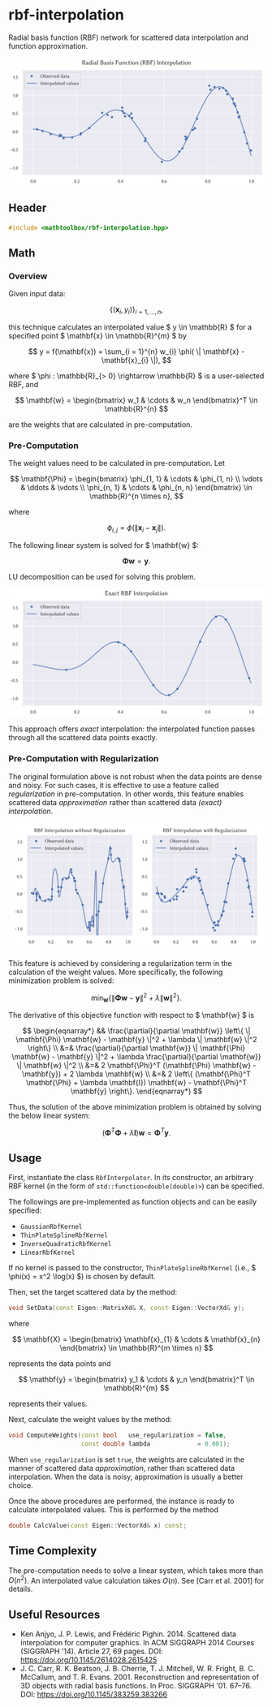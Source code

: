 # rbf-interpolation

Radial basis function (RBF) network for scattered data interpolation and function approximation.

![](rbf-interpolation/result.png)

## Header

```cpp
#include <mathtoolbox/rbf-interpolation.hpp>
```

## Math

### Overview

Given input data:

$$
\{ (\mathbf{x}_i, y_i) \}_{i = 1, \ldots, n},
$$

this technique calculates an interpolated value $ y \in \mathbb{R} $ for a specified point $ \mathbf{x} \in \mathbb{R}^{m} $ by

$$
y = f(\mathbf{x}) = \sum_{i = 1}^{n} w_{i} \phi( \| \mathbf{x} - \mathbf{x}_{i} \|),
$$

where $ \phi : \mathbb{R}_{> 0} \rightarrow \mathbb{R} $ is a user-selected RBF, and

$$
\mathbf{w} = \begin{bmatrix} w_1 & \cdots & w_n \end{bmatrix}^T \in \mathbb{R}^{n}
$$

are the weights that are calculated in pre-computation.

### Pre-Computation

The weight values need to be calculated in pre-computation. Let

$$
\mathbf{\Phi} =
  \begin{bmatrix}
    \phi_{1, 1} & \cdots & \phi_{1, n} \\
    \vdots      & \ddots & \vdots      \\
    \phi_{n, 1} & \cdots & \phi_{n, n}
  \end{bmatrix} \in \mathbb{R}^{n \times n},
$$

where

$$
\phi_{i, j} = \phi(\| \mathbf{x}_i - \mathbf{x}_j \|).
$$

The following linear system is solved for $ \mathbf{w} $:

$$
\mathbf{\Phi} \mathbf{w} = \mathbf{y}.
$$

LU decomposition can be used for solving this problem.

![](rbf-interpolation/exact.png)

This approach offers *exact* interpolation: the interpolated function passes through all the scattered data points exactly.

### Pre-Computation with Regularization

The original formulation above is not robust when the data points are dense and noisy. For such cases, it is effective to use a feature called *regularization* in pre-computation. In other words, this feature enables scattered data *approximation* rather than scattered data *(exact) interpolation*.

![](rbf-interpolation/regularization.png)

This feature is achieved by considering a regularization term in the calculation of the weight values. More specifically, the following minimization problem is solved:

$$
\min_{\mathbf{w}} \left\{ \| \mathbf{\Phi} \mathbf{w} - \mathbf{y} \|^2 + \lambda \| \mathbf{w} \|^2 \right\}.
$$

The derivative of this objective function with respect to $ \mathbf{w} $ is

$$
\begin{eqnarray*}
&& \frac{\partial}{\partial \mathbf{w}} \left\{ \| \mathbf{\Phi} \mathbf{w} - \mathbf{y} \|^2 + \lambda \| \mathbf{w} \|^2 \right\} \\
&=& \frac{\partial}{\partial \mathbf{w}} \| \mathbf{\Phi} \mathbf{w} - \mathbf{y} \|^2 + \lambda \frac{\partial}{\partial \mathbf{w}} \| \mathbf{w} \|^2 \\
&=& 2 \mathbf{\Phi}^T (\mathbf{\Phi} \mathbf{w} - \mathbf{y}) + 2 \lambda \mathbf{w} \\
&=& 2 \left\{ (\mathbf{\Phi}^T \mathbf{\Phi} + \lambda \mathbf{I}) \mathbf{w} - \mathbf{\Phi}^T \mathbf{y} \right\}.
\end{eqnarray*}
$$

Thus, the solution of the above minimization problem is obtained by solving the below linear system:

$$
(\mathbf{\Phi}^T \mathbf{\Phi} + \lambda \mathbf{I}) \mathbf{w} = \mathbf{\Phi}^T \mathbf{y}.
$$

## Usage

First, instantiate the class `RbfInterpolator`. In its constructor, an arbitrary RBF kernel (in the form of `std::function<double(double)>`) can be specified.

The followings are pre-implemented as function objects and can be easily specified:

- `GaussianRbfKernel`
- `ThinPlateSplineRbfKernel`
- `InverseQuadraticRbfKernel`
- `LinearRbfKernel`

If no kernel is passed to the constructor, `ThinPlateSplineRbfKernel` (i.e., $ \phi(x) = x^2 \log(x) $) is chosen by default.

Then, set the target scattered data by the method:
```cpp
void SetData(const Eigen::MatrixXd& X, const Eigen::VectorXd& y);
```
where

$$
\mathbf{X} = \begin{bmatrix} \mathbf{x}_{1} & \cdots & \mathbf{x}_{n} \end{bmatrix} \in \mathbb{R}^{m \times n}
$$

represents the data points and

$$
\mathbf{y} = \begin{bmatrix} y_1 & \cdots & y_n \end{bmatrix}^T \in \mathbb{R}^{m}
$$

represents their values.

Next, calculate the weight values by the method:
```cpp
void ComputeWeights(const bool   use_regularization = false,
                    const double lambda             = 0.001);
```
When `use_regularization` is set `true`, the weights are calculated in the manner of scattered data *approximation*, rather than scattered data interpolation. When the data is noisy, approximation is usually a better choice.

Once the above procedures are performed, the instance is ready to calculate interpolated values. This is performed by the method
```cpp
double CalcValue(const Eigen::VectorXd& x) const;
```

## Time Complexity

The pre-computation needs to solve a linear system, which takes more than $O(n^{2})$. An interpolated value calculation takes $O(n)$. See [Carr et al. 2001] for details.

## Useful Resources

- Ken Anjyo, J. P. Lewis, and Frédéric Pighin. 2014. Scattered data interpolation for computer graphics. In ACM SIGGRAPH 2014 Courses (SIGGRAPH '14). Article 27, 69 pages. DOI: <https://doi.org/10.1145/2614028.2615425>
- J. C. Carr, R. K. Beatson, J. B. Cherrie, T. J. Mitchell, W. R. Fright, B. C. McCallum, and T. R. Evans. 2001. Reconstruction and representation of 3D objects with radial basis functions. In Proc. SIGGRAPH '01. 67–76. DOI: <https://doi.org/10.1145/383259.383266>

